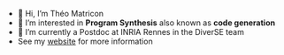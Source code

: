 - 👋 Hi, I’m Théo Matricon
- 👀 I’m interested in **Program Synthesis** also known as **code generation**
- 🌱 I’m currently a  Postdoc at INRIA Rennes in the DiverSE team
- See my [website](http://theomat.github.io/) for more information

<!---
Theomat/Theomat is a ✨ special ✨ repository because its `README.md` (this file) appears on your GitHub profile.
You can click the Preview link to take a look at your changes.
--->
